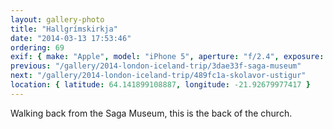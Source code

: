 ```yaml
---
layout: gallery-photo
title: "Hallgrímskirkja"
date: "2014-03-13 17:53:46"
ordering: 69
exif: { make: "Apple", model: "iPhone 5", aperture: "f/2.4", exposure: "1/120" }
previous: "/gallery/2014-london-iceland-trip/3dae33f-saga-museum"
next: "/gallery/2014-london-iceland-trip/489fc1a-skolavor-ustigur"
location: { latitude: 64.141899108887, longitude: -21.92679977417 }
---
```


Walking back from the Saga Museum, this is the back of the church.
